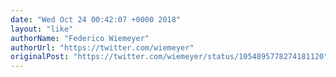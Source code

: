 ```yaml
---
date: "Wed Oct 24 00:42:07 +0000 2018"
layout: "like"
authorName: "Federico Wiemeyer"
authorUrl: "https://twitter.com/wiemeyer"
originalPost: "https://twitter.com/wiemeyer/status/1054895778274181120"
---
```

